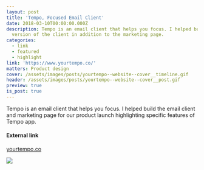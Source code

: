 ```yaml
---
layout: post
title: 'Tempo, Focused Email Client'
date: 2018-03-10T00:00:00.000Z
description: Tempo is an email client that helps you focus. I helped build the initial MVP
  version of the client in addition to the marketing page.
categories:
  - link
  - featured
  - highlight
link: 'https://www.yourtempo.co/'
matters: Product design
cover: /assets/images/posts/yourtempo--website--cover__timeline.gif
header: /assets/images/posts/yourtempo--website--cover__post.gif
preview: true
is_post: true
---
```

Tempo is an email client that helps you focus. I helped build the email client and marketing page for our product launch highlighting specific features of Tempo app.

#### External link

[yourtempo.co](https://www.yourtempo.co/)

![](../../assets/images/posts/yourtempo--website--content--0.png)
